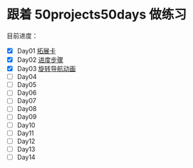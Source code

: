 # 跟着 50projects50days 做练习

目前进度：

- [x] Day01 [拓展卡](https://github.com/xinxin1228/50day/tree/main/01_expanding-cards)
- [x] Day02 [进度步骤](https://github.com/xinxin1228/50day/tree/main/02_progress-steps)
- [x] Day03 [旋转导航动画](https://github.com/xinxin1228/50day/tree/main/03_rotating-nav-animation)
- [ ] Day04
- [ ] Day05
- [ ] Day06
- [ ] Day07
- [ ] Day08
- [ ] Day09
- [ ] Day10
- [ ] Day11
- [ ] Day12
- [ ] Day13
- [ ] Day14
